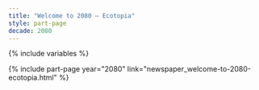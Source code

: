```yaml
---
title: "Welcome to 2080 – Ecotopia"
style: part-page
decade: 2080
---
```


{% include variables %}

{% include part-page year="2080" link="newspaper_welcome-to-2080-ecotopia.html" %}
